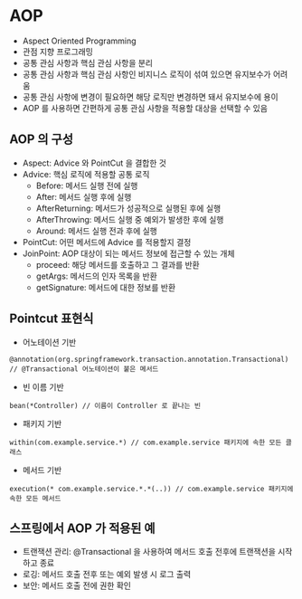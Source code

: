# AOP
- Aspect Oriented Programming
- 관점 지향 프로그래밍
- 공통 관심 사항과 핵심 관심 사항을 분리
- 공통 관심 사항과 핵심 관심 사항인 비지니스 로직이 섞여 있으면 유지보수가 어려움
- 공통 관심 사항에 변경이 필요하면 해당 로직만 변경하면 돼서 유지보수에 용이
- AOP 를 사용하면 간편하게 공통 관심 사항을 적용할 대상을 선택할 수 있음

## AOP 의 구성
- Aspect: Advice 와 PointCut 을 결합한 것
- Advice: 핵심 로직에 적용할 공통 로직
  - Before: 메서드 실행 전에 실행
  - After: 메서드 실행 후에 실행
  - AfterReturning: 메서드가 성공적으로 실행된 후에 실행
  - AfterThrowing: 메서드 실행 중 예외가 발생한 후에 실행
  - Around: 메서드 실행 전과 후에 실행
- PointCut: 어떤 메서드에 Advice 를 적용할지 결정
- JoinPoint: AOP 대상이 되는 메서드 정보에 접근할 수 있는 개체
  - proceed: 해당 메서드를 호출하고 그 결과를 반환
  - getArgs: 메서드의 인자 목록을 반환
  - getSignature: 메서드에 대한 정보를 반환

## Pointcut 표현식
- 어노테이션 기반
```
@annotation(org.springframework.transaction.annotation.Transactional) // @Transactional 어노테이션이 붙은 메서드
```
- 빈 이름 기반
```
bean(*Controller) // 이름이 Controller 로 끝나는 빈
```
- 패키지 기반
```
within(com.example.service.*) // com.example.service 패키지에 속한 모든 클래스
```
- 메서드 기반
```
execution(* com.example.service.*.*(..)) // com.example.service 패키지에 속한 모든 메서드  
```

## 스프링에서 AOP 가 적용된 예
- 트랜잭션 관리: @Transactional 을 사용하여 메서드 호출 전후에 트랜잭션을 시작하고 종료
- 로깅: 메서드 호출 전후 또는 예외 발생 시 로그 출력
- 보안: 메서드 호출 전에 권한 확인
